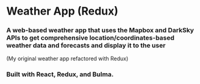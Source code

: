 # Weather App (Redux)

### A web-based weather app that uses the Mapbox and DarkSky APIs to get comprehensive location/coordinates-based weather data and forecasts and display it to the user
(My original weather app refactored with Redux)

### Built with React, Redux, and Bulma.